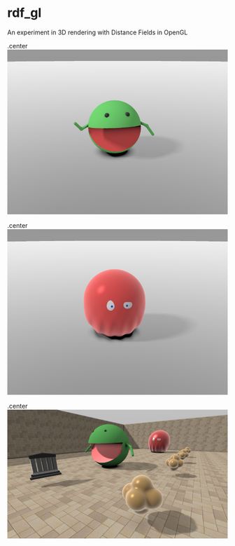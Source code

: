 # rdf_gl
An experiment in 3D rendering with Distance Fields in OpenGL

.center![packy](https://github.com/edooix/rdf_gl/raw/master/screenshots/aa.png)

.center![gogu](https://github.com/edooix/rdf_gl/raw/master/screenshots/bb.png)

.center![screen](https://github.com/edooix/rdf_gl/raw/master/screenshots/Untitled22.png)
